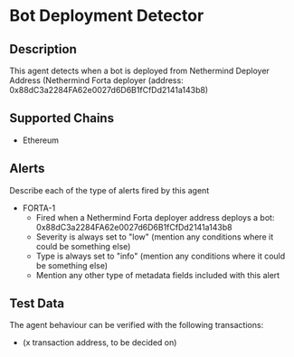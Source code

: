 # Bot Deployment Detector

## Description

This agent detects when a bot is deployed from Nethermind Deployer Address (Nethermind Forta deployer (address: 0x88dC3a2284FA62e0027d6D6B1fCfDd2141a143b8)

## Supported Chains

- Ethereum


## Alerts

Describe each of the type of alerts fired by this agent

- FORTA-1
  - Fired when a Nethermind Forta deployer address deploys a bot: 0x88dC3a2284FA62e0027d6D6B1fCfDd2141a143b8
  - Severity is always set to "low" (mention any conditions where it could be something else)
  - Type is always set to "info" (mention any conditions where it could be something else)
  - Mention any other type of metadata fields included with this alert

## Test Data

The agent behaviour can be verified with the following transactions:

- (x transaction address, to be decided on)

